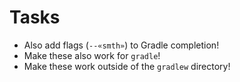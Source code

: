 # Tasks
- Also add flags (`--«smth»`) to Gradle completion!
- Make these also work for `gradle`!
- Make these work outside of the `gradlew` directory!
